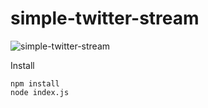 # simple-twitter-stream


![simple-twitter-stream](https://i.imgur.com/7JRB8xR.gif)

Install

    npm install
    node index.js
